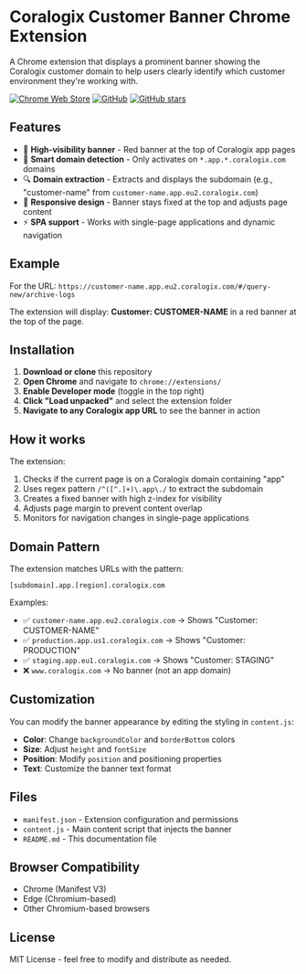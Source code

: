 # Coralogix Customer Banner Chrome Extension

A Chrome extension that displays a prominent banner showing the Coralogix customer domain to help users clearly identify which customer environment they're working with.

[![Chrome Web Store](https://img.shields.io/badge/Chrome%20Web%20Store-Coming%20Soon-blue?style=flat-square&logo=google-chrome)](https://chrome.google.com/webstore)
[![GitHub](https://img.shields.io/github/license/bit-cloner/coralogix-customer-banner?style=flat-square)](LICENSE)
[![GitHub stars](https://img.shields.io/github/stars/bit-cloner/coralogix-customer-banner?style=flat-square)](https://github.com/bit-cloner/coralogix-customer-banner/stargazers)

## Features

- 🚨 **High-visibility banner** - Red banner at the top of Coralogix app pages
- 🎯 **Smart domain detection** - Only activates on `*.app.*.coralogix.com` domains
- 🔍 **Domain extraction** - Extracts and displays the subdomain (e.g., "customer-name" from `customer-name.app.eu2.coralogix.com`)
- 📱 **Responsive design** - Banner stays fixed at the top and adjusts page content
- ⚡ **SPA support** - Works with single-page applications and dynamic navigation

## Example

For the URL: `https://customer-name.app.eu2.coralogix.com/#/query-new/archive-logs`

The extension will display: **Customer: CUSTOMER-NAME** in a red banner at the top of the page.

## Installation

1. **Download or clone** this repository
2. **Open Chrome** and navigate to `chrome://extensions/`
3. **Enable Developer mode** (toggle in the top right)
4. **Click "Load unpacked"** and select the extension folder
5. **Navigate to any Coralogix app URL** to see the banner in action

## How it works

The extension:
1. Checks if the current page is on a Coralogix domain containing "app"
2. Uses regex pattern `/^([^.]+)\.app\./` to extract the subdomain
3. Creates a fixed banner with high z-index for visibility
4. Adjusts page margin to prevent content overlap
5. Monitors for navigation changes in single-page applications

## Domain Pattern

The extension matches URLs with the pattern:
```
[subdomain].app.[region].coralogix.com
```

Examples:
- ✅ `customer-name.app.eu2.coralogix.com` → Shows "Customer: CUSTOMER-NAME"
- ✅ `production.app.us1.coralogix.com` → Shows "Customer: PRODUCTION"
- ✅ `staging.app.eu1.coralogix.com` → Shows "Customer: STAGING"
- ❌ `www.coralogix.com` → No banner (not an app domain)

## Customization

You can modify the banner appearance by editing the styling in `content.js`:

- **Color**: Change `backgroundColor` and `borderBottom` colors
- **Size**: Adjust `height` and `fontSize`
- **Position**: Modify `position` and positioning properties
- **Text**: Customize the banner text format

## Files

- `manifest.json` - Extension configuration and permissions
- `content.js` - Main content script that injects the banner
- `README.md` - This documentation file

## Browser Compatibility

- Chrome (Manifest V3)
- Edge (Chromium-based)
- Other Chromium-based browsers

## License

MIT License - feel free to modify and distribute as needed.
